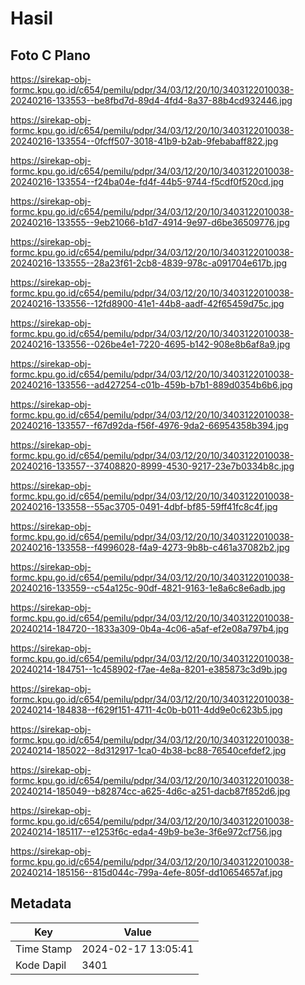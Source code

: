 # Hasil

## Foto C Plano

https://sirekap-obj-formc.kpu.go.id/c654/pemilu/pdpr/34/03/12/20/10/3403122010038-20240216-133553--be8fbd7d-89d4-4fd4-8a37-88b4cd932446.jpg

https://sirekap-obj-formc.kpu.go.id/c654/pemilu/pdpr/34/03/12/20/10/3403122010038-20240216-133554--0fcff507-3018-41b9-b2ab-9febabaff822.jpg

https://sirekap-obj-formc.kpu.go.id/c654/pemilu/pdpr/34/03/12/20/10/3403122010038-20240216-133554--f24ba04e-fd4f-44b5-9744-f5cdf0f520cd.jpg

https://sirekap-obj-formc.kpu.go.id/c654/pemilu/pdpr/34/03/12/20/10/3403122010038-20240216-133555--9eb21066-b1d7-4914-9e97-d6be36509776.jpg

https://sirekap-obj-formc.kpu.go.id/c654/pemilu/pdpr/34/03/12/20/10/3403122010038-20240216-133555--28a23f61-2cb8-4839-978c-a091704e617b.jpg

https://sirekap-obj-formc.kpu.go.id/c654/pemilu/pdpr/34/03/12/20/10/3403122010038-20240216-133556--12fd8900-41e1-44b8-aadf-42f65459d75c.jpg

https://sirekap-obj-formc.kpu.go.id/c654/pemilu/pdpr/34/03/12/20/10/3403122010038-20240216-133556--026be4e1-7220-4695-b142-908e8b6af8a9.jpg

https://sirekap-obj-formc.kpu.go.id/c654/pemilu/pdpr/34/03/12/20/10/3403122010038-20240216-133556--ad427254-c01b-459b-b7b1-889d0354b6b6.jpg

https://sirekap-obj-formc.kpu.go.id/c654/pemilu/pdpr/34/03/12/20/10/3403122010038-20240216-133557--f67d92da-f56f-4976-9da2-66954358b394.jpg

https://sirekap-obj-formc.kpu.go.id/c654/pemilu/pdpr/34/03/12/20/10/3403122010038-20240216-133557--37408820-8999-4530-9217-23e7b0334b8c.jpg

https://sirekap-obj-formc.kpu.go.id/c654/pemilu/pdpr/34/03/12/20/10/3403122010038-20240216-133558--55ac3705-0491-4dbf-bf85-59ff41fc8c4f.jpg

https://sirekap-obj-formc.kpu.go.id/c654/pemilu/pdpr/34/03/12/20/10/3403122010038-20240216-133558--f4996028-f4a9-4273-9b8b-c461a37082b2.jpg

https://sirekap-obj-formc.kpu.go.id/c654/pemilu/pdpr/34/03/12/20/10/3403122010038-20240216-133559--c54a125c-90df-4821-9163-1e8a6c8e6adb.jpg

https://sirekap-obj-formc.kpu.go.id/c654/pemilu/pdpr/34/03/12/20/10/3403122010038-20240214-184720--1833a309-0b4a-4c06-a5af-ef2e08a797b4.jpg

https://sirekap-obj-formc.kpu.go.id/c654/pemilu/pdpr/34/03/12/20/10/3403122010038-20240214-184751--1c458902-f7ae-4e8a-8201-e385873c3d9b.jpg

https://sirekap-obj-formc.kpu.go.id/c654/pemilu/pdpr/34/03/12/20/10/3403122010038-20240214-184838--f629f151-4711-4c0b-b011-4dd9e0c623b5.jpg

https://sirekap-obj-formc.kpu.go.id/c654/pemilu/pdpr/34/03/12/20/10/3403122010038-20240214-185022--8d312917-1ca0-4b38-bc88-76540cefdef2.jpg

https://sirekap-obj-formc.kpu.go.id/c654/pemilu/pdpr/34/03/12/20/10/3403122010038-20240214-185049--b82874cc-a625-4d6c-a251-dacb87f852d6.jpg

https://sirekap-obj-formc.kpu.go.id/c654/pemilu/pdpr/34/03/12/20/10/3403122010038-20240214-185117--e1253f6c-eda4-49b9-be3e-3f6e972cf756.jpg

https://sirekap-obj-formc.kpu.go.id/c654/pemilu/pdpr/34/03/12/20/10/3403122010038-20240214-185156--815d044c-799a-4efe-805f-dd10654657af.jpg


## Metadata

| Key        | Value               |
| ---------- | ------------------- |
| Time Stamp | 2024-02-17 13:05:41 |
| Kode Dapil | 3401                |



